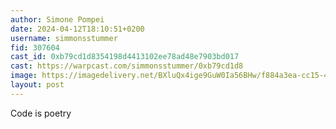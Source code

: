 ```yaml
---
author: Simone Pompei
date: 2024-04-12T18:10:51+0200
username: simmonsstummer
fid: 307604
cast_id: 0xb79cd1d8354198d4413102ee78ad48e7903bd017
cast: https://warpcast.com/simmonsstummer/0xb79cd1d8
image: https://imagedelivery.net/BXluQx4ige9GuW0Ia56BHw/f884a3ea-cc15-4b4f-2f72-938607d13400/original
layout: post
---
```

Code is poetry  

<img src='https://imagedelivery.net/BXluQx4ige9GuW0Ia56BHw/f884a3ea-cc15-4b4f-2f72-938607d13400/original' alt='' referrerpolicy='no-referrer'/>